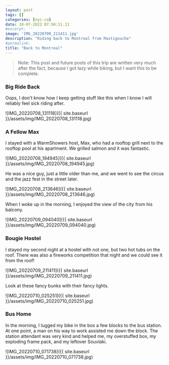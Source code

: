 ```yaml
---
layout: post
tags: []
categories: [nyc-ca]
date: 10-07-2022 07:50:11.11
#excerpt: ''
image: 'IMG_20220709_211411.jpg'
description: "Riding back to Montreal from Mastigouche"
#permalink:
title: "Back to Montreal"
---
```


> Note: This post and future posts of this trip are written very much after the
fact, because I got lazy while biking, but I want this to be complete.

### Big Ride Back

Oops, I don't know how I keep getting stuff like this when I know I will
reliably feel sick riding after.

![IMG_20220708_131118]({{ site.baseurl }}/assets/img/IMG_20220708_131118.jpg)

### A Fellow Max

I stayed with a WarmShowers host, Max, who had a rooftop grill next to the
rooftop pool at his apartment. We grilled salmon and it was fantastic.

![IMG_20220708_194945]({{ site.baseurl }}/assets/img/IMG_20220708_194945.jpg)

He was a nice guy, just a little older than me, and we went to see the circus
and the jazz fest in the street later.

![IMG_20220708_213646]({{ site.baseurl }}/assets/img/IMG_20220708_213646.jpg)

When I woke up in the morning, I enjoyed the view of the city from his balcony.

![IMG_20220709_094040]({{ site.baseurl }}/assets/img/IMG_20220709_094040.jpg)

### Bougie Hostel

I stayed my second night at a hostel with not one, but two hot tubs on the
roof. There was also a fireworks competition that night and we could see it
from the roof!

![IMG_20220709_211411]({{ site.baseurl }}/assets/img/IMG_20220709_211411.jpg)

Look at these fancy bunks with their fancy lights.

![IMG_20220710_025251]({{ site.baseurl }}/assets/img/IMG_20220710_025251.jpg)

### Bus Home

In the morning, I lugged my bike in the box a few blocks to the bus station. At
one point, a man on his way to work assisted me down the block. The station
attendant was very kind and helped me, my overstuffed box, my exploding frame
pack, and my leftover Souvlaki.

![IMG_20220710_071738]({{ site.baseurl }}/assets/img/IMG_20220710_071738.jpg)
